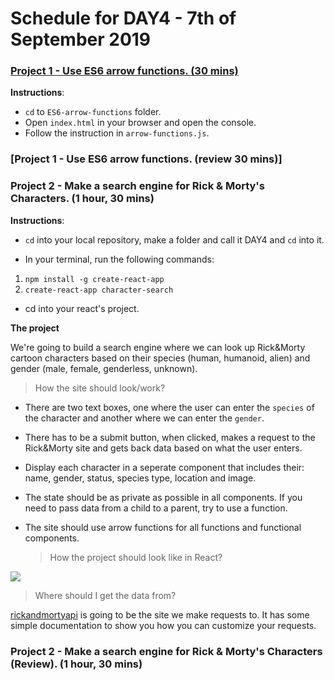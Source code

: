 # Schedule for DAY4 - 7th of September 2019

### [Project 1 - Use ES6 arrow functions. (30 mins)](https://github.com/orjwan98/advanced-code/tree/day4/content/DAY4/ES6-arrow-functions)

**Instructions**:

- `cd` to `ES6-arrow-functions` folder.
- Open `index.html` in your browser and open the console.
- Follow the instruction in `arrow-functions.js`.

### [Project 1 - Use ES6 arrow functions. (review 30 mins)]

### Project 2 - Make a search engine for Rick & Morty's Characters. (1 hour, 30 mins)

**Instructions**:

- `cd` into your local repository, make a folder and call it DAY4 and `cd` into it.

- In your terminal, run the following commands:

1. `npm install -g create-react-app`
2. `create-react-app character-search`

- cd into your react's project.

**The project**

We're going to build a search engine where we can look up Rick&Morty cartoon characters based on their species (human, humanoid, alien) and gender (male, female, genderless, unknown).

> How the site should look/work?

- There are two text boxes, one where the user can enter the `species` of the character and another where we can enter the `gender`.
- There has to be a submit button, when clicked, makes a request to the Rick&Morty site and gets back data based on what the user enters.
- Display each character in a seperate component that includes their: name, gender, status, species type, location and image.
- The state should be as private as possible in all components. If you need to pass data from a child to a parent, try to use a function.
- The site should use arrow functions for all functions and functional components.

  > How the project should look like in React?

![](rickandmorty-react.png)

> Where should I get the data from?

<a href="https://rickandmortyapi.com/documentation/" target="_blank">rickandmortyapi</a> is going to be the site we make requests to. It has some simple documentation to show you how you can customize your requests.

### Project 2 - Make a search engine for Rick & Morty's Characters (Review). (1 hour, 30 mins)
